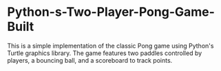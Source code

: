 # Python-s-Two-Player-Pong-Game-Built
This is a simple implementation of the classic Pong game using Python's Turtle graphics library. The game features two paddles controlled by players, a bouncing ball, and a scoreboard to track points.
